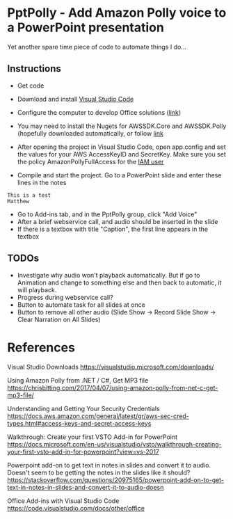 # PptPolly - Add Amazon Polly voice to a PowerPoint presentation

Yet another spare time piece of code to automate things I do...

## Instructions

- Get code
- Download and install [Visual Studio Code](http://aka.ms/visualstudiocode)
- Configure the computer to develop Office solutions ([link](https://code.visualstudio.com/docs/other/office))
- You may need to install the Nugets for AWSSDK.Core and AWSSDK.Polly (hopefully downloaded automatically, or follow [link](https://chrisbitting.com/2017/04/07/using-amazon-polly-from-net-c-get-mp3-file/)

- After opening the project in Visual Studio Code, open app.config and set the values for your AWS AccessKeyID and SecretKey. Make sure you set the policy AmazonPollyFullAccess for the [IAM user](https://console.aws.amazon.com/iam/home?#)
- Compile and start the project. Go to a PowerPoint slide and enter these lines in the notes
```
This is a test
Matthew
```
- Go to Add-ins tab, and in the PptPolly group, click "Add Voice"
- After a brief webservice call, and audio should be inserted in the slide
- If there is a textbox with title "Caption", the first line appears in the textbox

## TODOs
- Investigate why audio won't playback automatically. But if go to Animation and change to something else and then back to automatic, it will playback.
- Progress during webservice call?
- Button to automate task for all slides at once
- Button to remove all other audio (Slide Show -> Record Slide Show -> Clear Narration on All Slides)

# References

Visual Studio Downloads
https://visualstudio.microsoft.com/downloads/

Using Amazon Polly from .NET / C#, Get MP3 file
https://chrisbitting.com/2017/04/07/using-amazon-polly-from-net-c-get-mp3-file/

Understanding and Getting Your Security Credentials
https://docs.aws.amazon.com/general/latest/gr/aws-sec-cred-types.html#access-keys-and-secret-access-keys

Walkthrough: Create your first VSTO Add-in for PowerPoint
https://docs.microsoft.com/en-us/visualstudio/vsto/walkthrough-creating-your-first-vsto-add-in-for-powerpoint?view=vs-2017

Powerpoint add-on to get text in notes in slides and convert it to audio. Doesn't seem to be getting the notes in the slides like it should?
https://stackoverflow.com/questions/20975165/powerpoint-add-on-to-get-text-in-notes-in-slides-and-convert-it-to-audio-doesn

Office Add-ins with Visual Studio Code
https://code.visualstudio.com/docs/other/office
